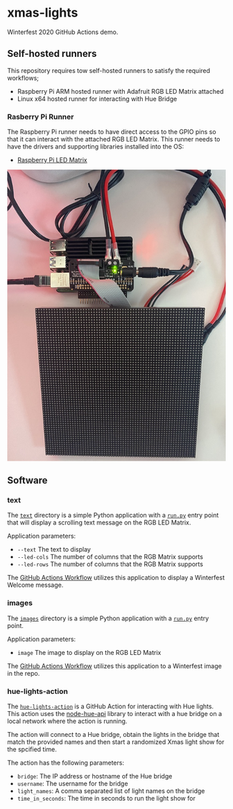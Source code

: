 # xmas-lights

Winterfest 2020 GitHub Actions demo.


## Self-hosted runners

This repository requires tow self-hosted runners to satisfy the required workflows;

* Raspberry Pi ARM hosted runner with Adafruit RGB LED Matrix attached
* Linux x64 hosted runner for interacting with Hue Bridge


### Rasberry Pi Runner

The Raspberry Pi runner needs to have direct access to the GPIO pins so that it can interact with the attached RGB LED Matrix. This runner needs to have the drivers and supporting libraries installed into the OS:

* [Raspberry Pi LED Matrix](https://github.com/hzeller/rpi-rgb-led-matrix)

![Raspberry Pi 4 with LED RGB Matrix](./raspberry_with_matrix.jpg)



## Software

### text
The [`text`](./text) directory is a simple Python application with a [`run.py`](./text/run.py) entry point that will display a scrolling text message on the RGB LED Matrix.

Application parameters:

* `--text` The text to display
* `--led-cols` The number of columns that the RGB Matrix supports
* `--led-rows` The number of columns that the RGB Matrix supports

The [GitHub Actions Workflow](.github/workflows/winterfest_welcome.yml) utilizes this application to display a Winterfest Welcome message.

### images
The [`images`](./images) directory is a simple Python application with a [`run.py`](./images/run.py) entry point.

Application parameters:

* `image` The image to display on the RGB LED Matrix

The [GitHub Actions Workflow](.github/workflows/winterfest_logo.yml) utilizes this application to a Winterfest image in the repo.


### hue-lights-action
The [`hue-lights-action`](./hue-lights-action) is a GitHub Action for interacting with Hue lights. This action uses the [node-hue-api](https://github.com/peter-murray/node-hue-api) library to interact with a hue bridge on a local network where the action is running.

The action will connect to a Hue bridge, obtain the lights in the bridge that match the provided names and then start a randomized Xmas light show for the spcified time.

The action has the following parameters:

* `bridge`: The IP address or hostname of the Hue bridge
* `username`: The username for the bridge
* `light_names`: A comma separated list of light names on the bridge
* `time_in_seconds`: The time in seconds to run the light show for
